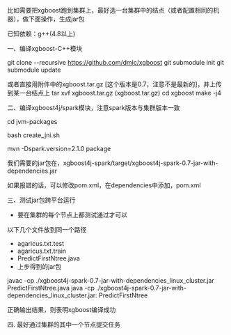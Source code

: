 比如需要把xgboost跑到集群上，最好选一台集群中的结点（或者配置相同的机器），做下面操作，生成jar包

已知依赖：g++(4.8以上)

一、编译xgboost-C++模块

git clone --recursive https://github.com/dmlc/xgboost
git submodule init
git submodule update

或者直接用附件中的xgboost.tar.gz [这个版本是0.7，注意不是最新的]，并上传到某一台结点上
tar xvf xgboost.tar.gz (xgboost.tar.gz)
cd xgboost
make -j4

二、编译xgboost4j/spark模块，注意spark版本与集群版本一致

cd jvm-packages

bash create_jni.sh

mvn -Dspark.version=2.1.0 package

我们需要的jar包在，xgboost4j-spark/target/xgboost4j-spark-0.7-jar-with-dependencies.jar

如果报错的话，可以修改pom.xml，在dependencies中添加，pom.xml 


三、测试jar包跨平台运行 

- 要在集群的每个节点上都测试通过才可以

以下几个文件放到同一个路径
- agaricus.txt.test
- agaricus.txt.train
- PredictFirstNtree.java
- 上步得到的jar包

javac -cp ./xgboost4j-spark-0.7-jar-with-dependencies_linux_cluster.jar PredictFirstNtree.java
java -cp ./xgboost4j-spark-0.7-jar-with-dependencies_linux_cluster.jar: PredictFirstNtree

正确输出结果，则表明xgboost编译成功


四. 最好通过集群的其中一个节点提交任务